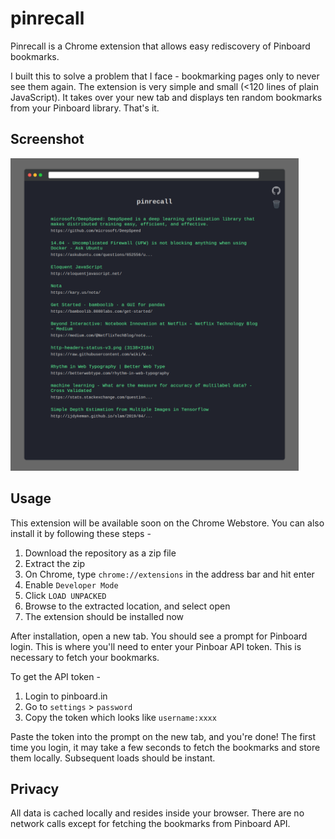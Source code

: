# pinrecall

Pinrecall is a Chrome extension that allows easy rediscovery 
of Pinboard bookmarks.

I built this to solve a problem that I face - bookmarking pages
only to never see them again. The extension is very simple and 
small (<120 lines of plain JavaScript). It takes over your new tab 
and displays ten random bookmarks from your Pinboard library. That's it.  


## Screenshot

<img src="images/screen.png" height="500px">


## Usage
This extension will be available soon on the Chrome Webstore. You can also
install it by following these steps - 
1. Download the repository as a zip file
2. Extract the zip
3. On Chrome, type `chrome://extensions` in the address bar and hit enter
4. Enable `Developer Mode`
5. Click `LOAD UNPACKED`
6. Browse to the extracted location, and select open
7. The extension should be installed now

After installation, open a new tab. You should see a prompt for Pinboard login.
This is where you'll need to enter your Pinboar API token. This is necessary to
fetch your bookmarks.  

To get the API token - 
1. Login to pinboard.in
2. Go to `settings` > `password`
3. Copy the token which looks like `username:xxxx`

Paste the token into the prompt on the new tab, and you're done! The first time you
login, it may take a few seconds to fetch the bookmarks and store them locally.
Subsequent loads should be instant. 

## Privacy 
All data is cached locally and resides inside your browser. There are no network 
calls except for fetching the bookmarks from Pinboard API.